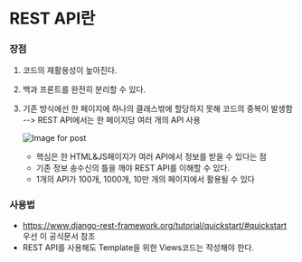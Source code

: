 # REST API란

### 장점

1. 코드의 재활용성이 높아진다.

2. 백과 프론트를 완전히 분리할 수 있다.

3. 기존 방식에선 한 페이지에 하나의 클래스밖에 할당하지 못해 코드의 중복이 발생함 --> REST API에서는 한 페이지당 여러 개의 API 사용

   ![Image for post](https://miro.medium.com/max/714/1*TO0TvI68lSu9y8Vzm2vm2g.png)

   - 핵심은 한 HTML&JS페이지가 여러  API에서 정보를 받을 수 있다는 점
   - 기존 정보 송수신의 틀을 깨야 REST API를 이해할 수 있다.
   - 1개의 API가 100개, 1000개, 10만 개의 페이지에서 활용될 수 있다



### 사용법

- https://www.django-rest-framework.org/tutorial/quickstart/#quickstart 우선 이 공식문서 참조
- REST API를 사용해도 Template을 위한 Views코드는 작성해야 한다.

   
